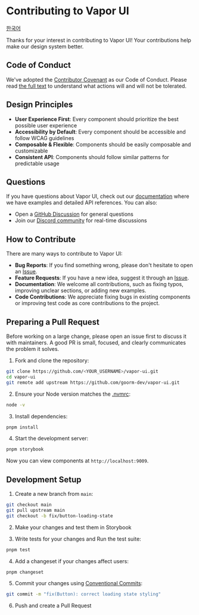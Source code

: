 # Contributing to Vapor UI

[한국어](CONTRIBUTING.ko.md)

Thanks for your interest in contributing to Vapor UI! Your contributions help make our design system better.

## Code of Conduct

We've adopted the [Contributor Covenant](https://www.contributor-covenant.org/) as our Code of Conduct. Please read [the full text](./CODE_OF_CONDUCT.md) to understand what actions will and will not be tolerated.

## Design Principles

- **User Experience First**: Every component should prioritize the best possible user experience
- **Accessibility by Default**: Every component should be accessible and follow WCAG guidelines
- **Composable & Flexible**: Components should be easily composable and customizable
- **Consistent API**: Components should follow similar patterns for predictable usage

## Questions

If you have questions about Vapor UI, check out our [documentation](https://vapor-ui.dev) where we have examples and detailed API references. You can also:

- Open a [GitHub Discussion](https://github.com/goorm-dev/vapor-ui/discussions) for general questions
- Join our [Discord community](https://discord.gg/PMqxs3xaHC) for real-time discussions

## How to Contribute

There are many ways to contribute to Vapor UI:

- **Bug Reports**: If you find something wrong, please don't hesitate to open an [Issue](https://github.com/goorm-dev/vapor-ui/issues).
- **Feature Requests**: If you have a new idea, suggest it through an [Issue](https://github.com/goorm-dev/vapor-ui/issues).
- **Documentation**: We welcome all contributions, such as fixing typos, improving unclear sections, or adding new examples.
- **Code Contributions**: We appreciate fixing bugs in existing components or improving test code as core contributions to the project.

## Preparing a Pull Request

Before working on a large change, please open an issue first to discuss it with maintainers. A good PR is small, focused, and clearly communicates the problem it solves.

1. Fork and clone the repository:

```bash
git clone https://github.com/<YOUR_USERNAME>/vapor-ui.git
cd vapor-ui
git remote add upstream https://github.com/goorm-dev/vapor-ui.git
```

2. Ensure your Node version matches the [.nvmrc](../.nvmrc):

```bash
node -v
```

3. Install dependencies:

```bash
pnpm install
```

4. Start the development server:

```bash
pnpm storybook
```

Now you can view components at `http://localhost:9009`.

## Development Setup

1. Create a new branch from `main`:

```bash
git checkout main
git pull upstream main
git checkout -b fix/button-loading-state
```

2. Make your changes and test them in Storybook

3. Write tests for your changes and Run the test suite:

```bash
pnpm test
```

4. Add a changeset if your changes affect users:

```bash
pnpm changeset
```

5. Commit your changes using [Conventional Commits](https://www.conventionalcommits.org/):

```bash
git commit -m "fix(Button): correct loading state styling"
```

6. Push and create a Pull Request
